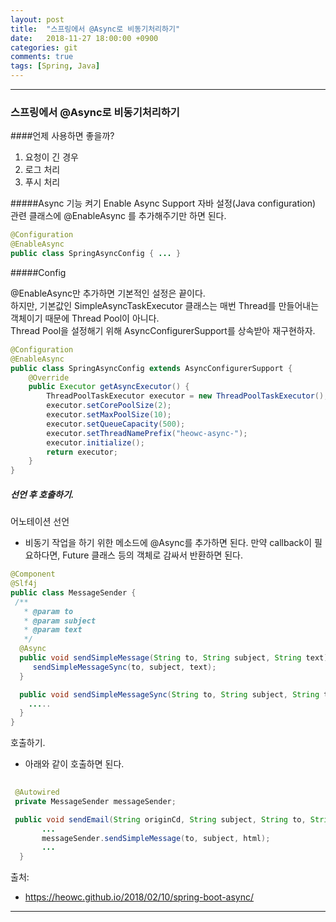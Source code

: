```yaml
---
layout: post
title:  "스프링에서 @Async로 비동기처리하기"
date:   2018-11-27 18:00:00 +0900
categories: git
comments: true
tags: [Spring, Java]
---
```


---
### 스프링에서 @Async로 비동기처리하기

####언제 사용하면 좋을까?
1. 요청이 긴 경우
2. 로그 처리
3. 푸시 처리

#####Async 기능 켜기 Enable Async Support
자바 설정(Java configuration) 관련 클래스에 @EnableAsync 를 추가해주기만 하면 된다.

```java
@Configuration
@EnableAsync
public class SpringAsyncConfig { ... }
```
#####Config

@EnableAsync만 추가하면 기본적인 설정은 끝이다.<br/>
하지만, 기본값인 SimpleAsyncTaskExecutor 클래스는 매번 Thread를 만들어내는 객체이기 때문에 Thread Pool이 아니다. <br/>
Thread Pool을 설정해기 위해 AsyncConfigurerSupport를 상속받아 재구현하자.

```java
@Configuration
@EnableAsync
public class SpringAsyncConfig extends AsyncConfigurerSupport {
	@Override
	public Executor getAsyncExecutor() {
		ThreadPoolTaskExecutor executor = new ThreadPoolTaskExecutor();
		executor.setCorePoolSize(2);
		executor.setMaxPoolSize(10);
		executor.setQueueCapacity(500);
		executor.setThreadNamePrefix("heowc-async-");
		executor.initialize();
		return executor;
	}
}
```

##### 선언 후 호출하기.

어노테이션 선언
- 비동기 작업을 하기 위한 메소드에 @Async를 추가하면 된다. 
  만약 callback이 필요하다면, Future 클래스 등의 객체로 감싸서 반환하면 된다.

```java
@Component
@Slf4j
public class MessageSender {
 /**
   * @param to
   * @param subject
   * @param text
   */
  @Async
  public void sendSimpleMessage(String to, String subject, String text) {
     sendSimpleMessageSync(to, subject, text);
  }

  public void sendSimpleMessageSync(String to, String subject, String text) {
    .....
  }
}
```
호출하기.
- 아래와 같이 호출하면 된다.
```java
 
 @Autowired
 private MessageSender messageSender;

 public void sendEmail(String originCd, String subject, String to, String companyCd, String productCd, String reservCd, String templateID, String dailCode, Map valueMap){
       ...
       messageSender.sendSimpleMessage(to, subject, html);
       ...
  }
```

출처: 
 - https://heowc.github.io/2018/02/10/spring-boot-async/


[jekyll-docs]: https://jekyllrb.com/docs/home
[jekyll-gh]:   https://github.com/jekyll/jekyll
[jekyll-talk]: https://talk.jekyllrb.com/
---
